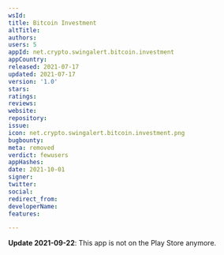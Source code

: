 ```yaml
---
wsId: 
title: Bitcoin Investment
altTitle: 
authors: 
users: 5
appId: net.crypto.swingalert.bitcoin.investment
appCountry: 
released: 2021-07-17
updated: 2021-07-17
version: '1.0'
stars: 
ratings: 
reviews: 
website: 
repository: 
issue: 
icon: net.crypto.swingalert.bitcoin.investment.png
bugbounty: 
meta: removed
verdict: fewusers
appHashes: 
date: 2021-10-01
signer: 
twitter: 
social: 
redirect_from: 
developerName: 
features: 

---
```


**Update 2021-09-22**: This app is not on the Play Store anymore.
